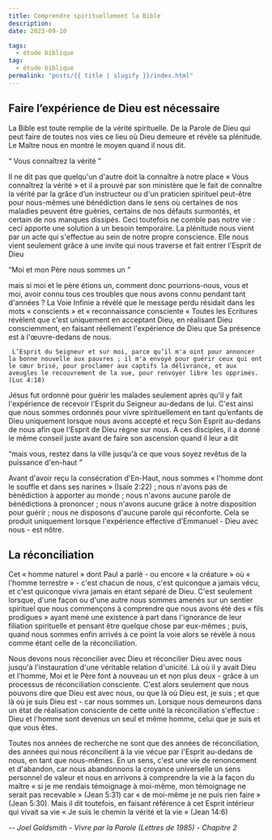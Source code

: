 ```yaml
---
title: Comprendre spirituellement la Bible
description:  
date: 2023-09-10

tags:
  - étude biblique 
tag: 
  - étude biblique
permalink: "posts/{{ title | slugify }}/index.html"
---
```


 ## Faire l’expérience de Dieu est nécessaire
 
 La Bible est toute remplie de la vérité spirituelle. De la Parole de Dieu qui peut faire de toutes nos vies ce lieu où Dieu demeure et révèle sa plénitude. Le Maître nous en montre le moyen quand il nous dit. 
 
 <q> Vous connaîtrez la vérité </q>
 
 Il ne dit pas que quelqu'un d'autre doit la connaître à notre place « Vous connaîtrez la vérité » et il a prouvé par son ministère que le fait de connaître la vérité par la grâce d’un instructeur ou d'un praticien spirituel peut-être pour nous-mêmes une bénédiction dans le sens où certaines de nos maladies peuvent être guéries, certains de nos défauts surmontés, et certain de nos manques dissipés. Ceci toutefois ne comble pas notre vie : ceci apporte une solution à un besoin temporaire. La plénitude nous vient par un acte qui s'effectue au sein de notre propre conscience. Elle nous vient seulement grâce à une invite qui nous traverse et fait entrer l'Esprit de Dieu
 
 <q>Moi et mon Père nous sommes un </q> 

 mais si moi et le père étions un, comment donc pourrions-nous, vous et moi, avoir connu tous ces troubles que nous avons connu pendant tant d'années ? La Voie Infinie a révélé que le message perdu résidait dans les mots « conscients » et « reconnaissance consciente « Toutes les Ecritures révèlent que c'est uniquement en acceptant Dieu, en réalisant Dieu consciemment, en faisant réellement l'expérience de Dieu que Sa présence est à l'œuvre-dedans de nous.
 
```
 L’Esprit du Seigneur et sur moi, parce qu’il m'a oint pour annoncer la bonne nouvelle aux pauvres ; il m'a envoyé pour guérir ceux qui ont le cœur brisé, pour proclamer aux captifs la délivrance, et aux aveugles le recouvrement de la vue, pour renvoyer libre les opprimés.  (Luc 4:18)
```
Jésus fut ordonné pour guérir les malades seulement après qu'il y fait l'expérience de recevoir l'Esprit du Seigneur au-dedans de lui. C'est ainsi que nous sommes ordonnés pour vivre spirituellement en tant qu’enfants de Dieu uniquement lorsque nous avons accepté et reçu Son Esprit au-dedans de nous afin que l'Esprit de Dieu règne sur nous. À ces disciples, il a donné le même conseil juste avant de faire son ascension quand il leur a dit 

<q>mais vous, restez dans la ville jusqu'à ce que vous soyez revêtus de la puissance d'en-haut </q>

Avant d'avoir reçu la consécration d'En-Haut, nous sommes « l'homme dont le souffle et dans ses narines » (Isaïe 2:22) ; nous n'avons pas de bénédiction à apporter au monde ; nous n'avons aucune parole de bénédictions à prononcer ; nous n'avons aucune grâce à notre disposition pour guérir ; nous ne disposons d'aucune parole qui réconforte. Cela se produit uniquement lorsque l'expérience effective d’Emmanuel - Dieu avec nous - est nôtre.
 ## La réconciliation
 
 Cet « homme naturel » dont Paul a parlé - ou encore « la créature » où « l'homme terrestre » - c'est chacun de nous, c'est quiconque a jamais vécu, et c'est quiconque vivra jamais en étant séparé de Dieu. C'est seulement lorsque, d'une façon ou d'une autre nous sommes amenés sur un sentier spirituel que nous commençons à comprendre que nous avons été des « fils prodigues » ayant mené une existence à part dans l'ignorance de leur filiation spirituelle et pensant être quelque chose par eux-mêmes ; puis, quand nous sommes enfin arrivés à ce point la voie alors se révèle à nous comme étant celle de la réconciliation.  
 
 Nous devons nous réconcilier avec Dieu et réconcilier Dieu avec nous jusqu'à l'instauration d'une véritable relation d'unicité. Là où il y avait Dieu et l'homme, Moi et le Père font à nouveau un et non plus deux - grâce à un processus de réconciliation consciente. C'est alors seulement que nous pouvons dire que Dieu est avec nous, ou que là où Dieu est, je suis ; et que là où je suis Dieu est - car nous sommes un. Lorsque nous demeurons dans un état de réalisation consciente de cette unité la réconciliation s'effectue : Dieu et l'homme sont devenus un seul et même homme, celui que je suis et que vous êtes.
 
 Toutes nos années de recherche ne sont que des années de réconciliation, des années qui nous réconcilient à la vie vécue par l'Esprit au-dedans de nous, en tant que nous-mêmes. En un sens, c'est une vie de renoncement et d'abandon, car nous abandonnons la croyance universelle un sens personnel de valeur et nous en arrivons à comprendre la vie à la façon du maître « si je me rendais témoignage à moi-même, mon témoignage ne serait pas recevable » (Jean 5:31) car « de moi-même je ne puis rien faire » (Jean 5:30). Mais il dit toutefois, en faisant référence à cet Esprit intérieur qui vivait sa vie « Je suis le chemin la vérité et la vie  » (Jean 14:6) 
 
 <cite class="poem"> -- Joel Goldsmith -  Vivre par la Parole (Lettres de 1985) - Chapitre 2</cite>